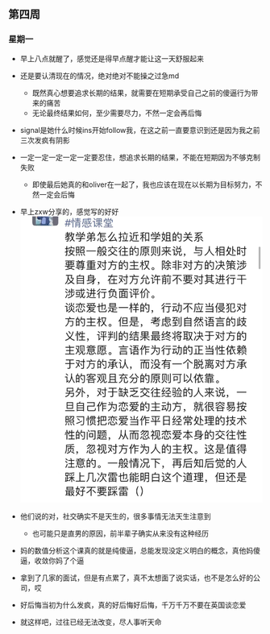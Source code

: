 ## 第四周

### 星期一

- 早上八点就醒了，感觉还是得早点醒才能让这一天舒服起来

- 还是要认清现在的情况，绝对绝对不能操之过急md
  - 既然真心想要追求长期的结果，就需要在短期承受自己之前的傻逼行为带来的痛苦
  - 无论最终结果如何，至少需要尽力，不然一定会再后悔
- signal是她什么时候ins开始follow我，在这之前一直要意识到还是因为我之前三次发疯有阴影
- 一定一定一定一定一定要忍住，想追求长期的结果，不能在短期因为不够克制失败
  - 即使最后她真的和oliver在一起了，我也应该在现在以长期为目标努力，不然一定会后悔

- 早上zxw分享的，感觉写的好好![3830e533bcf03796b30f6434592cf8e](./assets/3830e533bcf03796b30f6434592cf8e.jpg)

- 他们说的对，社交确实不是天生的，很多事情无法天生注意到
  - 也可能只是直男的原因，前半辈子确实从来没有这种经历

- 妈的数值分析这个课真的就是纯傻逼，总能发现没定义明白的概念，真他妈傻逼，收敛你妈了个逼
- 拿到了几家的面试，但是有点累了，真不太想面了说实话，也不是怎么好的公司，哎
- 好后悔当初为什么发疯，真的好后悔好后悔，千万千万不要在英国谈恋爱
- 就这样吧，过往已经无法改变，尽人事听天命